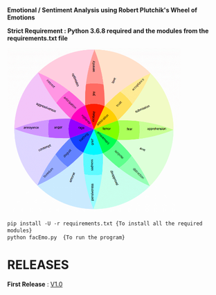 **Emotional / Sentiment Analysis using Robert Plutchik's Wheel of Emotions**

__Strict Requirement : Python 3.6.8 required and the modules from the requirements.txt file__ 

<img src= "/Plutchik.png" width ="400px"/>

```
pip install -U -r requirements.txt {To install all the required modules}
python facEmo.py  {To run the program}
```

# RELEASES

__First Release__ : <a href="https://github.com/asangam/Emotional-Analysis/releases">V1.0</a>
